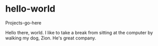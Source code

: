 # hello-world
Projects-go-here

Hello there, world. I like to take a break from sitting at the computer by walking my dog, Zion. He's great company.
